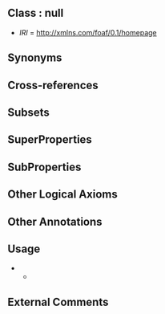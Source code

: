 
## Class : null

 * *IRI* = http://xmlns.com/foaf/0.1/homepage

## Synonyms


## Cross-references


## Subsets


## SuperProperties


## SubProperties


## Other Logical Axioms


## Other Annotations


## Usage

 * -

## External Comments

